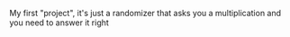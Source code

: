 My first "project", it's just a randomizer that asks you a multiplication and you need to answer it right
